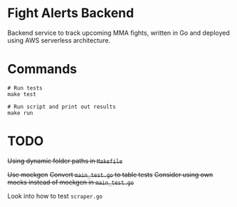 # Fight Alerts Backend

Backend service to track upcoming MMA fights, written in Go and deployed using AWS serverless architecture.

# Commands

```
# Run tests
make test

# Run script and print out results
make run
```

# TODO
~~Using dynamic folder paths in `Makefile`~~

~~Use mockgen~~
~~Convert `main_test.go` to table tests~~
~~Consider using own mocks instead of mockgen in `main_test.go`~~

Look into how to test `scraper.go`